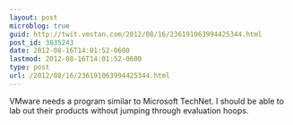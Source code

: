 ```yaml
---
layout: post
microblog: true
guid: http://twit.vmstan.com/2012/08/16/236191063994425344.html
post_id: 3035243
date: 2012-08-16T14:01:52-0600
lastmod: 2012-08-16T14:01:52-0600
type: post
url: /2012/08/16/236191063994425344.html
---
```

VMware needs a program similar to Microsoft TechNet. I should be able to lab out their products without jumping through evaluation hoops.
